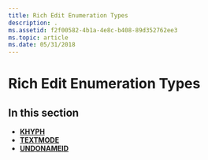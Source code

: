 ```yaml
---
title: Rich Edit Enumeration Types
description: .
ms.assetid: f2f00582-4b1a-4e8c-b408-89d352762ee3
ms.topic: article
ms.date: 05/31/2018
---
```


# Rich Edit Enumeration Types

## In this section

-   [**KHYPH**](/windows/desktop/api/Richedit/ne-richedit-tagkhyph)
-   [**TEXTMODE**](/windows/desktop/api/Richedit/ne-richedit-tagtextmode)
-   [**UNDONAMEID**](/windows/desktop/api/Richedit/ne-richedit-_undonameid)

 

 





